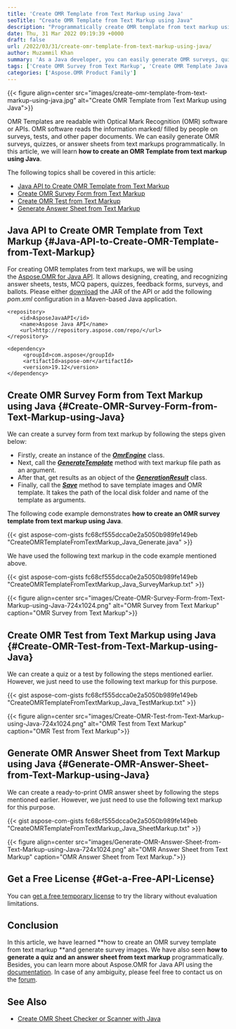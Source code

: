 ```yaml
---
title: 'Create OMR Template from Text Markup using Java'
seoTitle: "Create OMR Template from Text Markup using Java"
description: "Programmatically create OMR template from text markup using Java with Aspose.OMR for Java API. Generate OMR Survey, Quiz, and Answer sheet template in Java."
date: Thu, 31 Mar 2022 09:19:39 +0000
draft: false
url: /2022/03/31/create-omr-template-from-text-markup-using-java/
author: Muzammil Khan
summary: 'As a Java developer, you can easily generate OMR surveys, quizzes, or answer sheets from text markup programmatically. In this article, you will learn **how to create an OMR Template from text markup using Java**.'
tags: ['Create OMR Survey from Text Markup', 'Create OMR Template Java', 'Generate OMR Template using Java', 'Java API to Generate OMR Template', 'Java OMR API', 'OMR Java', 'OMR Template from Text Markup']
categories: ['Aspose.OMR Product Family']
---
```




{{< figure align=center src="images/create-omr-template-from-text-markup-using-java.jpg" alt="Create OMR Template from Text Markup using Java">}}


OMR Templates are readable with Optical Mark Recognition (OMR) software or APIs. OMR software reads the information marked/ filled by people on surveys, tests, and other paper documents. We can easily generate OMR surveys, quizzes, or answer sheets from text markups programmatically. In this article, we will learn **how to create an OMR Template from text markup using Java**.

The following topics shall be covered in this article:

*   [Java API to Create OMR Template from Text Markup][1]
*   [Create OMR Survey Form from Text Markup][2]
*   [Create OMR Test from Text Markup][3]
*   [Generate Answer Sheet from Text Markup][4]

## Java API to Create OMR Template from Text Markup {#Java-API-to-Create-OMR-Template-from-Text-Markup}

For creating OMR templates from text markups, we will be using the [Aspose.OMR for Java API][5]. It allows designing, creating, and recognizing answer sheets, tests, MCQ papers, quizzes, feedback forms, surveys, and ballots. Please either [download][6] the JAR of the API or add the following _pom.xml_ configuration in a Maven-based Java application.

```
<repository>
    <id>AsposeJavaAPI</id>
    <name>Aspose Java API</name>
    <url>http://repository.aspose.com/repo/</url>
</repository>
```
```
<dependency>
     <groupId>com.aspose</groupId>
     <artifactId>aspose-omr</artifactId>
     <version>19.12</version>
</dependency>
```

## Create OMR Survey Form from Text Markup using Java {#Create-OMR-Survey-Form-from-Text-Markup-using-Java}

We can create a survey form from text markup by following the steps given below:

*   Firstly, create an instance of the [_**OmrEngine**_][7] class.
*   Next, call the **_[GenerateTemplate][8]_** method with text markup file path as an argument.
*   After that, get results as an object of the **_[GenerationResult][9]_** class.
*   Finally, call the **_[Save][10]_** method to save template images and OMR template. It takes the path of the local disk folder and name of the template as arguments.

The following code example demonstrates **how to create an OMR survey template from text markup using Java**.

{{< gist aspose-com-gists fc68cf555dcca0e2a5050b989fe149eb "CreateOMRTemplateFromTextMarkup_Java_Generate.java" >}}

We have used the following text markup in the code example mentioned above.

{{< gist aspose-com-gists fc68cf555dcca0e2a5050b989fe149eb "CreateOMRTemplateFromTextMarkup_Java_SurveyMarkup.txt" >}}



{{< figure align=center src="images/Create-OMR-Survey-Form-from-Text-Markup-using-Java-724x1024.png" alt="OMR Survey from Text Markup" caption="OMR Survey from Text Markup">}}


## Create OMR Test from Text Markup using Java {#Create-OMR-Test-from-Text-Markup-using-Java}

We can create a quiz or a test by following the steps mentioned earlier. However, we just need to use the following text markup for this purpose.

{{< gist aspose-com-gists fc68cf555dcca0e2a5050b989fe149eb "CreateOMRTemplateFromTextMarkup_Java_TestMarkup.txt" >}}



{{< figure align=center src="images/Create-OMR-Test-from-Text-Markup-using-Java-724x1024.png" alt="OMR Test from Text Markup" caption="OMR Test from Text Markup">}}


## Generate OMR Answer Sheet from Text Markup using Java {#Generate-OMR-Answer-Sheet-from-Text-Markup-using-Java}

We can create a ready-to-print OMR answer sheet by following the steps mentioned earlier. However, we just need to use the following text markup for this purpose.

{{< gist aspose-com-gists fc68cf555dcca0e2a5050b989fe149eb "CreateOMRTemplateFromTextMarkup_Java_SheetMarkup.txt" >}}



{{< figure align=center src="images/Generate-OMR-Answer-Sheet-from-Text-Markup-using-Java-724x1024.png" alt="OMR Answer Sheet from Text Markup" caption="OMR Answer Sheet from Text Markup.">}}


## Get a Free License {#Get-a-Free-API-License}

You can [get a free temporary license][11] to try the library without evaluation limitations.

## Conclusion

In this article, we have learned **how to create an OMR survey template from text markup **and generate survey images. We have also seen **how to generate a quiz and an answer sheet from text markup** programmatically. Besides, you can learn more about Aspose.OMR for Java API using the [documentation][12]. In case of any ambiguity, please feel free to contact us on the [forum][13].

## See Also

*   [Create OMR Sheet Checker or Scanner with Java][14]




[1]: #Java-API-to-Create-OMR-Template-from-Text-Markup
[2]: #Create-OMR-Survey-Form-from-Text-Markup-using-Java
[3]: #Create-OMR-Test-from-Text-Markup-using-Java
[4]: #Generate-OMR-Answer-Sheet-from-Text-Markup-using-Java
[5]: https://products.aspose.com/omr/java/
[6]: https://downloads.aspose.com/omr/java
[7]: https://apireference.aspose.com/omr/java/com.aspose.omr/OmrEngine
[8]: https://apireference.aspose.com/omr/java/com.aspose.omr/OmrEngine#generateTemplate-java.lang.String-
[9]: https://apireference.aspose.com/omr/java/com.aspose.omr/GenerationResult
[10]: https://apireference.aspose.com/omr/java/com.aspose.omr/GenerationResult#save-java.lang.String-java.lang.String-
[11]: https://purchase.aspose.com/temporary-license
[12]: https://docs.aspose.com/omr/java/
[13]: https://forum.aspose.com/c/omr/38
[14]: https://blog.aspose.com/2021/08/05/create-omr-sheet-checker-or-scanner-with-java/




